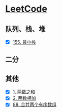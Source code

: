 # [LeetCode](https://leetcode-cn.com/problemset/all/)

## 队列、栈、堆
+ [x] [155. 最小栈](./src/155/README.md)

## 二分

## 其他
+ [x] [1. 两数之和](./src/1/README.md)
+ [x] [2. 两数相加](./src/2/README.md)
+ [x] [88. 合并两个有序数组](./src/88/README.md)